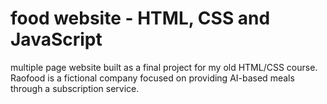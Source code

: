 # food website - HTML, CSS and JavaScript
multiple page website built as a final project for my old HTML/CSS course. Raofood is a fictional company focused on providing AI-based meals through a subscription service.    
